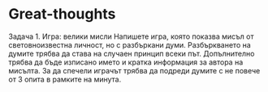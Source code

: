 # Great-thoughts
Задача 1. Игра: велики мисли  Напишете игра, която показва мисъл от световноизвестна личност, но с разбъркани думи. Разбъркването на думите трябва да става на случаен принцип всеки път. Допълнително трябва да бъде изписано името и кратка информация за автора на мисълта.  За да спечели играчът трябва да подреди думите с не повече от 3 опита в рамките на минута.
